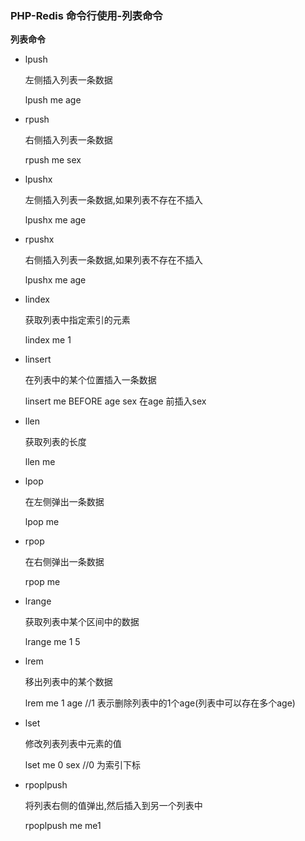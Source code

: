 ### PHP-Redis 命令行使用-列表命令

**列表命令**

- lpush

  左侧插入列表一条数据

  lpush me age

- rpush

  右侧插入列表一条数据

  rpush me sex

- lpushx

  左侧插入列表一条数据,如果列表不存在不插入

  lpushx me age

- rpushx

  右侧插入列表一条数据,如果列表不存在不插入

  lpushx me age

- lindex

  获取列表中指定索引的元素

  lindex me 1

- linsert

  在列表中的某个位置插入一条数据

  linsert me BEFORE age sex   在age 前插入sex

- llen

  获取列表的长度

  llen me

- lpop

  在左侧弹出一条数据

  lpop me

- rpop

  在右侧弹出一条数据

  rpop me

- lrange

  获取列表中某个区间中的数据

  lrange me 1 5

- lrem

  移出列表中的某个数据

  lrem me 1 age     //1 表示删除列表中的1个age(列表中可以存在多个age)

- lset

  修改列表列表中元素的值

  lset me 0  sex            //0 为索引下标

- rpoplpush

  将列表右侧的值弹出,然后插入到另一个列表中

  rpoplpush me me1


